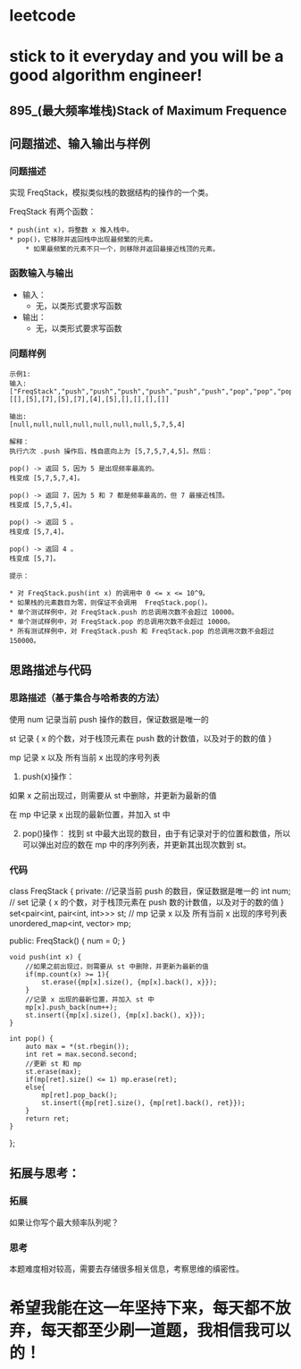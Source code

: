 # leetcode
# stick to it everyday and you will be a good algorithm engineer!
## 895_(最大频率堆栈)Stack of Maximum Frequence
## 问题描述、输入输出与样例

### 问题描述

实现 FreqStack，模拟类似栈的数据结构的操作的一个类。

FreqStack 有两个函数：

	* push(int x)，将整数 x 推入栈中。
	* pop()，它移除并返回栈中出现最频繁的元素。
		* 如果最频繁的元素不只一个，则移除并返回最接近栈顶的元素。

### 函数输入与输出

* 输入：
	* 无，以类形式要求写函数
* 输出：
	* 无，以类形式要求写函数
	
### 问题样例

	示例1:
	输入: 
	["FreqStack","push","push","push","push","push","push","pop","pop","pop","pop"],
	[[],[5],[7],[5],[7],[4],[5],[],[],[],[]]
	  
	输出: 
	[null,null,null,null,null,null,null,5,7,5,4]
	
	解释：
	执行六次 .push 操作后，栈自底向上为 [5,7,5,7,4,5]。然后：

	pop() -> 返回 5，因为 5 是出现频率最高的。
	栈变成 [5,7,5,7,4]。

	pop() -> 返回 7，因为 5 和 7 都是频率最高的，但 7 最接近栈顶。
	栈变成 [5,7,5,4]。

	pop() -> 返回 5 。
	栈变成 [5,7,4]。

	pop() -> 返回 4 。
	栈变成 [5,7]。
	
	提示：

	* 对 FreqStack.push(int x) 的调用中 0 <= x <= 10^9。
	* 如果栈的元素数目为零，则保证不会调用  FreqStack.pop()。
	* 单个测试样例中，对 FreqStack.push 的总调用次数不会超过 10000。
	* 单个测试样例中，对 FreqStack.pop 的总调用次数不会超过 10000。
	* 所有测试样例中，对 FreqStack.push 和 FreqStack.pop 的总调用次数不会超过 150000。
	
## 思路描述与代码	
### 思路描述（基于集合与哈希表的方法）

使用 num 记录当前 push 操作的数目，保证数据是唯一的

st 记录 { x 的个数，对于栈顶元素在 push 数的计数值，以及对于的数的值 } 

mp 记录 x 以及 所有当前 x 出现的序号列表

1. push(x)操作：

如果 x 之前出现过，则需要从 st 中删除，并更新为最新的值

在 mp 中记录 x 出现的最新位置，并加入 st 中

2. pop()操作：
找到 st 中最大出现的数目，由于有记录对于的位置和数值，所以可以弹出对应的数在 mp 中的序列列表，并更新其出现次数到 st。


### 代码

class FreqStack {
private:
    //记录当前 push 的数目，保证数据是唯一的
    int num;
    // set 记录 { x 的个数，对于栈顶元素在 push 数的计数值，以及对于的数的值 } 
    set<pair<int, pair<int, int>>> st;
    // mp 记录 x 以及 所有当前 x 出现的序号列表
    unordered_map<int, vector<int>> mp;
    
public:
    FreqStack() {
        num = 0;
    }
    
    void push(int x) {
        //如果之前出现过，则需要从 st 中删除，并更新为最新的值
        if(mp.count(x) >= 1){
            st.erase({mp[x].size(), {mp[x].back(), x}});  
        }
        //记录 x 出现的最新位置，并加入 st 中
        mp[x].push_back(num++);
        st.insert({mp[x].size(), {mp[x].back(), x}});
    }
    
    int pop() {
        auto max = *(st.rbegin());
        int ret = max.second.second;
        //更新 st 和 mp
        st.erase(max);
        if(mp[ret].size() <= 1) mp.erase(ret);
        else{
            mp[ret].pop_back();
            st.insert({mp[ret].size(), {mp[ret].back(), ret}});
        }
        return ret;
    }
};
 
## 拓展与思考：
### 拓展
如果让你写个最大频率队列呢？
### 思考
本题难度相对较高，需要去存储很多相关信息，考察思维的缜密性。
	  
# 希望我能在这一年坚持下来，每天都不放弃，每天都至少刷一道题，我相信我可以的！
